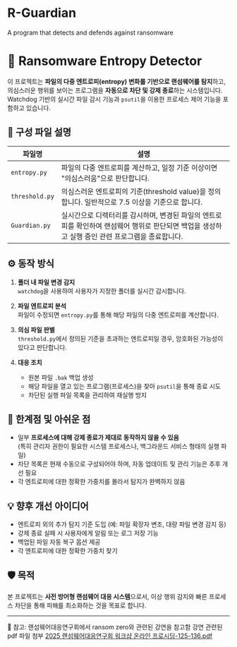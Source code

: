 # R-Guardian
A program that detects and defends against ransomware

# 🔐 Ransomware Entropy Detector

이 프로젝트는 **파일의 다중 엔트로피(entropy) 변화를 기반으로 랜섬웨어를 탐지**하고, 의심스러운 행위를 보이는 프로그램을 **자동으로 차단 및 강제 종료**하는 시스템입니다.  
Watchdog 기반의 실시간 파일 감시 기능과 `psutil`을 이용한 프로세스 제어 기능을 포함하고 있습니다.

## 📁 구성 파일 설명

| 파일명            | 설명 |
|------------------|------|
| `entropy.py`     | 파일의 다중 엔트로피를 계산하고, 일정 기준 이상이면 "의심스러움"으로 판단합니다. |
| `threshold.py`   | 의심스러운 엔트로피의 기준(threshold value)을 정의합니다. 일반적으로 7.5 이상을 기준으로 합니다. |
| `Guardian.py`  | 실시간으로 디렉터리를 감시하며, 변경된 파일의 엔트로피를 확인하여 랜섬웨어 행위로 판단되면 백업을 생성하고 실행 중인 관련 프로그램을 종료합니다. |

## ⚙️ 동작 방식

1. **폴더 내 파일 변경 감지**  
   `watchdog`을 사용하여 사용자가 지정한 폴더를 실시간 감시합니다.

2. **파일 엔트로피 분석**  
   파일이 수정되면 `entropy.py`를 통해 해당 파일의 다중 엔트로피를 계산합니다.

3. **의심 파일 판별**  
   `threshold.py`에서 정의된 기준을 초과하는 엔트로피일 경우, 암호화된 가능성이 있다고 판단합니다.

4. **대응 조치**  
   - 원본 파일 `.bak` 백업 생성  
   - 해당 파일을 열고 있는 프로그램(프로세스)을 찾아 `psutil`을 통해 종료 시도  
   - 차단된 실행 파일 목록을 관리하여 재실행 방지

## 🚧 한계점 및 아쉬운 점

- 일부 **프로세스에 대해 강제 종료가 제대로 동작하지 않을 수 있음**  
  (특히 관리자 권한이 필요한 시스템 프로세스나, 백그라운드 서비스 형태의 실행 파일)
- 차단 목록은 현재 수동으로 구성되어야 하며, 자동 업데이트 및 관리 기능은 추후 개선 필요
- 각 엔트로피에 대한 정확한 가중치를 몰라서 탐지가 완벽하지 않음

## 💡 향후 개선 아이디어

- 엔트로피 외의 추가 탐지 기준 도입 (예: 파일 확장자 변조, 대량 파일 변경 감지 등)  
- 강제 종료 실패 시 사용자에게 알림 또는 로그 저장 기능
- 백업된 파일 자동 복구 옵션 제공
- 각 엔트로피에 대한 정확한 가중치 찾기

## 🛡️ 목적

본 프로젝트는 **사전 방어형 랜섬웨어 대응 시스템**으로서, 이상 행위 감지와 빠른 프로세스 차단을 통해 피해를 최소화하는 것을 목표로 합니다.

---

📌 참고: 랜섬웨어대응연구회에서 ransom zero와 관련된 강연을 참고함
        강연 관련된 pdf 파일 첨부
[2025 랜섬웨어대응연구회 워크샵 온라인 프로시딩-125-136.pdf](https://github.com/user-attachments/files/20643682/2025.-125-136.pdf)
